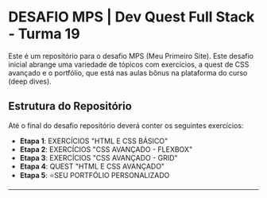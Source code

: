 # DESAFIO MPS | Dev Quest Full Stack - Turma 19

Este é um repositório para o desafio MPS (Meu Primeiro Site). Este desafio inicial abrange uma variedade de tópicos com exercícios, a quest de CSS avançado e o portfólio, que está nas aulas bônus na plataforma do curso (deep dives).

## Estrutura do Repositório

Até o final do desafio repositório deverá conter os seguintes exercícios:

- **Etapa 1**: EXERCÍCIOS "HTML E CSS BÁSICO"
- **Etapa 2**: EXERCÍCIOS "CSS AVANÇADO - FLEXBOX"
- **Etapa 3**: EXERCÍCIOS "CSS AVANÇADO - GRID"
- **Etapa 4**: QUEST "HTML E CSS AVANÇADO"
- **Etapa 5**: ⭐SEU PORTFÓLIO PERSONALIZADO

---

